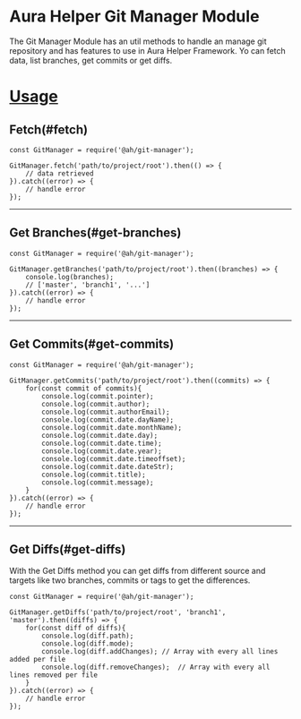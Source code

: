 # **Aura Helper Git Manager Module**
The Git Manager Module has an util methods to handle an manage git repository and has features to use in Aura Helper Framework. Yo can fetch data, list branches, get commits or get diffs.

# [Usage](#usage)

## Fetch(#fetch)

    const GitManager = require('@ah/git-manager');

    GitManager.fetch('path/to/project/root').then(() => {
        // data retrieved
    }).catch((error) => {
        // handle error
    });


***
## Get Branches(#get-branches)

    const GitManager = require('@ah/git-manager');

    GitManager.getBranches('path/to/project/root').then((branches) => {
        console.log(branches);
        // ['master', 'branch1', '...']
    }).catch((error) => {
        // handle error
    });

***
## Get Commits(#get-commits)

    const GitManager = require('@ah/git-manager');

    GitManager.getCommits('path/to/project/root').then((commits) => {
        for(const commit of commits){
            console.log(commit.pointer);
            console.log(commit.author);
            console.log(commit.authorEmail);
            console.log(commit.date.dayName);
            console.log(commit.date.monthName);
            console.log(commit.date.day);
            console.log(commit.date.time);
            console.log(commit.date.year);
            console.log(commit.date.timeoffset);
            console.log(commit.date.dateStr);
            console.log(commit.title);
            console.log(commit.message);
        }
    }).catch((error) => {
        // handle error
    });

***
## Get Diffs(#get-diffs)
With the Get Diffs method you can get diffs from different source and targets like two branches, commits or tags to get the differences.

    const GitManager = require('@ah/git-manager');

    GitManager.getDiffs('path/to/project/root', 'branch1', 'master').then((diffs) => {
        for(const diff of diffs){
            console.log(diff.path);
            console.log(diff.mode);
            console.log(diff.addChanges); // Array with every all lines added per file
            console.log(diff.removeChanges);  // Array with every all lines removed per file
        }
    }).catch((error) => {
        // handle error
    });
